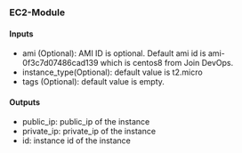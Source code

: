 ### EC2-Module

#### Inputs
* ami (Optional): AMI ID is optional. Default ami id is ami-0f3c7d07486cad139 which is centos8 from Join DevOps.
* instance_type(Optional): default value is t2.micro
* tags (Optional): default value is empty.

#### Outputs

* public_ip: public_ip of the instance
* private_ip: private_ip of the instance
* id: instance id of the instance